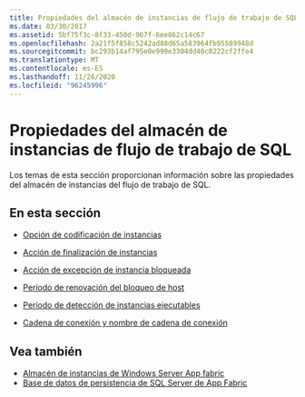 ```yaml
---
title: Propiedades del almacén de instancias de flujo de trabajo de SQL
ms.date: 03/30/2017
ms.assetid: 5bf75f3c-8f33-450d-967f-6ee862c14c67
ms.openlocfilehash: 2a21f5f858c5242ad88d65a583964fb95589948d
ms.sourcegitcommit: bc293b14af795e0e999e3304dd40c0222cf2ffe4
ms.translationtype: MT
ms.contentlocale: es-ES
ms.lasthandoff: 11/26/2020
ms.locfileid: "96245996"
---
```

# <a name="properties-of-sql-workflow-instance-store"></a>Propiedades del almacén de instancias de flujo de trabajo de SQL

Los temas de esta sección proporcionan información sobre las propiedades del almacén de instancias del flujo de trabajo de SQL.  
  
## <a name="in-this-section"></a>En esta sección  
  
- [Opción de codificación de instancias](instance-encoding-option.md)  
  
- [Acción de finalización de instancias](instance-completion-action.md)  
  
- [Acción de excepción de instancia bloqueada](instance-locked-exception-action.md)  
  
- [Período de renovación del bloqueo de host](host-lock-renewal-period.md)  
  
- [Período de detección de instancias ejecutables](runnable-instances-detection-period.md)  
  
- [Cadena de conexión y nombre de cadena de conexión](connection-string-and-connection-string-name.md)  
  
## <a name="see-also"></a>Vea también

- [Almacén de instancias de Windows Server App fabric](/previous-versions/appfabric/ff383417(v=azure.10))
- [Base de datos de persistencia de SQL Server de App Fabric](/previous-versions/appfabric/ee790819(v=azure.10))
